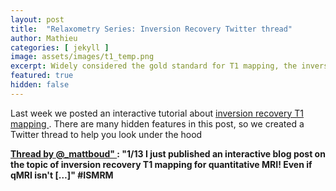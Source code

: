 ```yaml
---
layout: post
title:  "Relaxometry Series: Inversion Recovery Twitter thread"
author: Mathieu
categories: [ jekyll ]
image: assets/images/t1_temp.png
excerpt: Widely considered the gold standard for T1 mapping, the inversion recovery technique estimates T1 values by fitting the signal recovery curve acquired at different delays after an inversion pulse (180°). In a typical inversion recovery experiment (Figure 1), the magnetization at thermal equilibrium is inverted using a 180° RF pulse.
featured: true
hidden: false
---
```


Last week we posted an interactive tutorial about <a href="https://qmrlab.org/jekyll/2018/10/23/T1-mapping-inversion-recovery.html">inversion recovery T1 mapping </a>. There are many hidden features in this post, so we created a Twitter thread to help you look under the hood

<div id="tttt_1054727874119385088" data-option="1"><strong><a href="https://threadreaderapp.com/thread/1054727874119385088.html">Thread by <a href="https://twitter.com/_mattboud"> @_mattboud" </a>: "1/13 I just published an interactive blog post on the topic of inversion recovery T1 mapping for quantitative MRI! Even if qMRI isn't […]" #ISMRM</a></strong></div><script async src="https://threadreaderapp.com/embed/1054727874119385088.js" charset="utf-8"></script>

